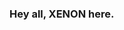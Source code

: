 ### Hey all, XENON here.

<!--
**Marquessmark11/Marquessmark11** is a ✨ _special_ ✨ repository because its `README.md` (this file) appears on your GitHub profile.

- 🔭 I’m currently working on a mario 64 beta compilation project (compiling and finishing the old mario 64 beta code)
- 🌱 I’m currently learning Python 3
- 🤔 I’m looking for help with MIPS C
- 💬 Ask me about Python 3
- 📫 Contact me on discord, my username is XENON#2116 (send a friend request)
- 😄 Pronouns: he/him
- ⚡ Fun fact: I spilled water on my computer once!
-->
